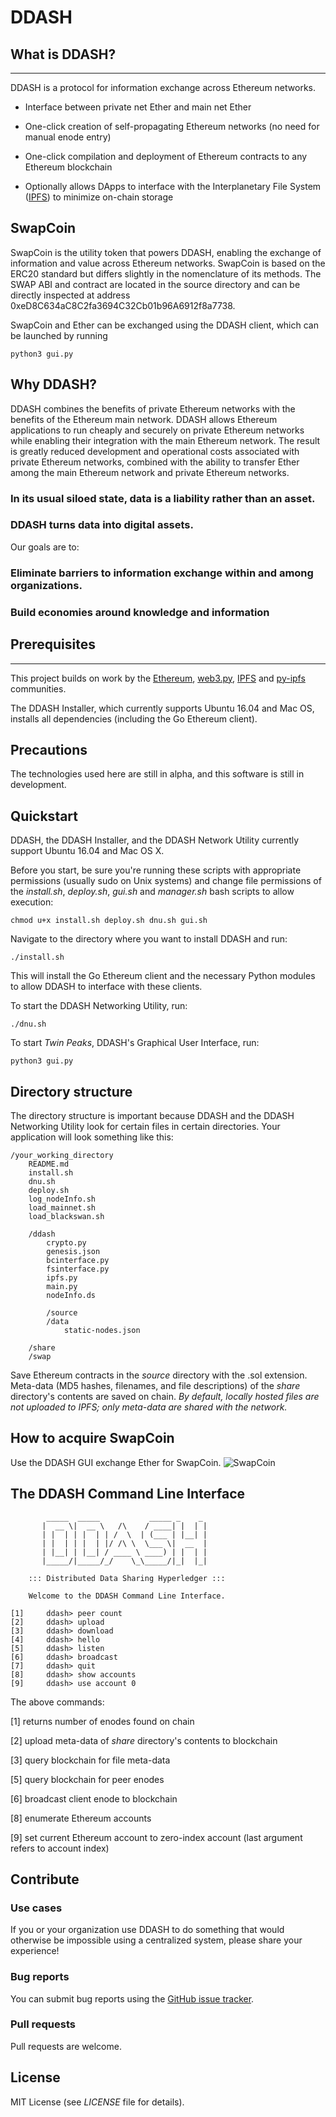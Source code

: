 # DDASH 

## What is DDASH?
---
DDASH is a protocol for information exchange across Ethereum networks. 


* Interface between private net Ether and main net Ether

* One-click creation of self-propagating Ethereum networks (no need for manual enode entry)

* One-click compilation and deployment of Ethereum contracts to any Ethereum blockchain 

* Optionally allows DApps to interface with the Interplanetary File System ([IPFS](https://github.com/ipfs/ipfs)) to minimize on-chain storage 


## SwapCoin
SwapCoin is the utility token that powers DDASH, enabling the exchange of information and value across Ethereum networks. SwapCoin is based on the ERC20 standard but differs slightly in the nomenclature of its methods. The SWAP ABI and contract are located in the source directory and can be directly inspected at address 0xeD8C634aC8C2fa3694C32Cb01b96A6912f8a7738.

SwapCoin and Ether can be exchanged using the DDASH client, which can be launched by running 
```
python3 gui.py 
```

## Why DDASH?
DDASH combines the benefits of private Ethereum networks with the benefits of the Ethereum main network. DDASH allows Ethereum applications to run cheaply and securely on private Ethereum networks while enabling their integration with the main Ethereum network. The result is greatly reduced development and operational costs associated with private Ethereum networks, combined with the ability to transfer Ether among the main Ethereum network and private Ethereum networks.

### In its usual siloed state, data is a liability rather than an asset.

### DDASH turns data into digital assets.

Our goals are to:

### Eliminate barriers to information exchange within and among organizations.
### Build economies around knowledge and information

## Prerequisites
---
This project builds on work by the [Ethereum](https://www.ethereum.org), [web3.py](https://github.com/pipermerriam/web3.py), [IPFS](https://github.com/ipfs/ipfs) and [py-ipfs](https://github.com/ipfs/py-ipfs-api) communities. 

The DDASH Installer, which currently supports Ubuntu 16.04 and Mac OS, installs all dependencies (including the Go Ethereum client).

## Precautions
The technologies used here are still in alpha, and this software is still in development. 

## Quickstart 
DDASH, the DDASH Installer, and the DDASH Network Utility currently support Ubuntu 16.04 and Mac OS X.

Before you start, be sure you're running these scripts with appropriate permissions (usually sudo on Unix systems) and change file permissions of the *install.sh*, *deploy.sh*, *gui.sh* and *manager.sh* bash scripts to allow execution:

```
chmod u+x install.sh deploy.sh dnu.sh gui.sh
```

Navigate to the directory where you want to install DDASH and run:
```
./install.sh
```
This will install the Go Ethereum client and the necessary Python modules to allow DDASH to interface with these clients. 

To start the DDASH Networking Utility, run:
```
./dnu.sh
```

To start *Twin Peaks*, DDASH's Graphical User Interface, run:
```
python3 gui.py
```


## Directory structure
The directory structure is important because DDASH and the DDASH Networking Utility look for certain files in certain directories. Your application will look something like this:
```
/your_working_directory
	README.md
	install.sh
	dnu.sh
	deploy.sh
	log_nodeInfo.sh
	load_mainnet.sh
	load_blackswan.sh 

	/ddash
		crypto.py
		genesis.json
		bcinterface.py
		fsinterface.py
		ipfs.py
		main.py
		nodeInfo.ds
		
        /source
		/data
	    	static-nodes.json

	/share
	/swap

```
Save Ethereum contracts in the *source* directory with the .sol extension.
Meta-data (MD5 hashes, filenames, and file descriptions) of the *share* directory's contents are saved on chain.
*By default, locally hosted files are not uploaded to IPFS; only meta-data are shared with the network.*

## How to acquire SwapCoin
Use the DDASH GUI  exchange Ether for SwapCoin. 
![SwapCoin](https://s3-us-west-1.amazonaws.com/ddash/mainnet.png)


## The DDASH Command Line Interface
```
        _____  _____           _____ _    _ 
       |  __ \|  __ \   /\    / ____| |  | |
       | |  | | |  | | /  \  | (___ | |__| |
       | |  | | |  | |/ /\ \  \___ \|  __  |
       | |__| | |__| / ____ \ ____) | |  | |
       |_____/|_____/_/    \_\_____/|_|  |_|
                                                                
    ::: Distributed Data Sharing Hyperledger :::

    Welcome to the DDASH Command Line Interface.

[1]		ddash> peer count
[2]		ddash> upload
[3]		ddash> download
[4]		ddash> hello
[5]		ddash> listen
[6]		ddash> broadcast
[7]		ddash> quit
[8]		ddash> show accounts
[9]		ddash> use account 0

```
The above commands:

[1]  returns number of enodes found on chain

[2]  upload meta-data of *share* directory's contents to blockchain 

[3]  query blockchain for file meta-data

[5] query blockchain for peer enodes

[6] broadcast client enode to blockchain

[8] enumerate Ethereum accounts

[9] set current Ethereum account to zero-index account (last argument refers to account index)


## Contribute
### Use cases
If you or your organization use DDASH to do something that would otherwise be impossible using a centralized system, please share your experience!

### Bug reports
You can submit bug reports using the [GitHub issue tracker](https://github.com/osmode/ddash/issues).

### Pull requests
Pull requests are welcome.

## License
MIT License (see *LICENSE* file for details).

